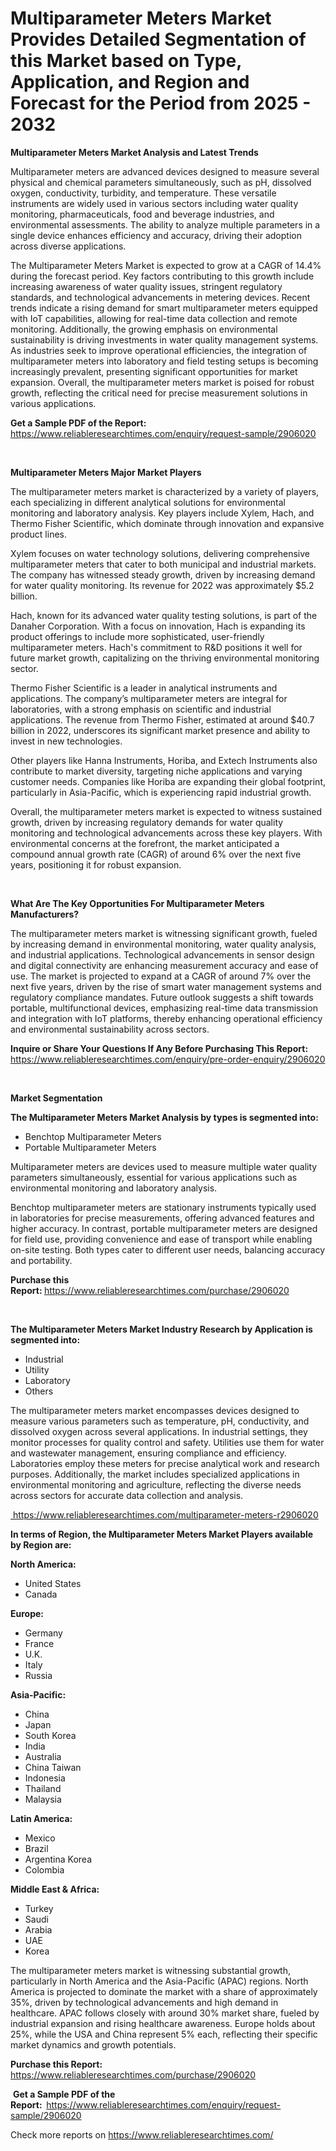 <p><h1>Multiparameter Meters Market Provides Detailed Segmentation of this Market based on Type, Application, and Region and Forecast for the Period from 2025 - 2032</h1></p><p><strong>Multiparameter Meters Market Analysis and Latest Trends</strong></p>
<p><p>Multiparameter meters are advanced devices designed to measure several physical and chemical parameters simultaneously, such as pH, dissolved oxygen, conductivity, turbidity, and temperature. These versatile instruments are widely used in various sectors including water quality monitoring, pharmaceuticals, food and beverage industries, and environmental assessments. The ability to analyze multiple parameters in a single device enhances efficiency and accuracy, driving their adoption across diverse applications.</p><p>The Multiparameter Meters Market is expected to grow at a CAGR of 14.4% during the forecast period. Key factors contributing to this growth include increasing awareness of water quality issues, stringent regulatory standards, and technological advancements in metering devices. Recent trends indicate a rising demand for smart multiparameter meters equipped with IoT capabilities, allowing for real-time data collection and remote monitoring. Additionally, the growing emphasis on environmental sustainability is driving investments in water quality management systems. As industries seek to improve operational efficiencies, the integration of multiparameter meters into laboratory and field testing setups is becoming increasingly prevalent, presenting significant opportunities for market expansion. Overall, the multiparameter meters market is poised for robust growth, reflecting the critical need for precise measurement solutions in various applications.</p></p>
<p><strong>Get a Sample PDF of the Report:&nbsp;</strong> <a href="https://www.reliableresearchtimes.com/enquiry/request-sample/2906020?utm_campaign=2624&utm_medium=2&utm_source=Github&utm_content=ia&utm_term=12032025&utm_id=multiparameter-meters">https://www.reliableresearchtimes.com/enquiry/request-sample/2906020</a></p>
<p>&nbsp;</p>
<p><strong>Multiparameter Meters Major Market Players</strong></p>
<p><p>The multiparameter meters market is characterized by a variety of players, each specializing in different analytical solutions for environmental monitoring and laboratory analysis. Key players include Xylem, Hach, and Thermo Fisher Scientific, which dominate through innovation and expansive product lines.</p><p>Xylem focuses on water technology solutions, delivering comprehensive multiparameter meters that cater to both municipal and industrial markets. The company has witnessed steady growth, driven by increasing demand for water quality monitoring. Its revenue for 2022 was approximately $5.2 billion.</p><p>Hach, known for its advanced water quality testing solutions, is part of the Danaher Corporation. With a focus on innovation, Hach is expanding its product offerings to include more sophisticated, user-friendly multiparameter meters. Hach's commitment to R&D positions it well for future market growth, capitalizing on the thriving environmental monitoring sector.</p><p>Thermo Fisher Scientific is a leader in analytical instruments and applications. The company’s multiparameter meters are integral for laboratories, with a strong emphasis on scientific and industrial applications. The revenue from Thermo Fisher, estimated at around $40.7 billion in 2022, underscores its significant market presence and ability to invest in new technologies.</p><p>Other players like Hanna Instruments, Horiba, and Extech Instruments also contribute to market diversity, targeting niche applications and varying customer needs. Companies like Horiba are expanding their global footprint, particularly in Asia-Pacific, which is experiencing rapid industrial growth.</p><p>Overall, the multiparameter meters market is expected to witness sustained growth, driven by increasing regulatory demands for water quality monitoring and technological advancements across these key players. With environmental concerns at the forefront, the market anticipated a compound annual growth rate (CAGR) of around 6% over the next five years, positioning it for robust expansion.</p></p>
<p>&nbsp;</p>
<p><strong>What Are The Key Opportunities For Multiparameter Meters Manufacturers?</strong></p>
<p><p>The multiparameter meters market is witnessing significant growth, fueled by increasing demand in environmental monitoring, water quality analysis, and industrial applications. Technological advancements in sensor design and digital connectivity are enhancing measurement accuracy and ease of use. The market is projected to expand at a CAGR of around 7% over the next five years, driven by the rise of smart water management systems and regulatory compliance mandates. Future outlook suggests a shift towards portable, multifunctional devices, emphasizing real-time data transmission and integration with IoT platforms, thereby enhancing operational efficiency and environmental sustainability across sectors.</p></p>
<p><strong>Inquire or Share Your Questions If Any Before Purchasing This Report:</strong> <a href="https://www.reliableresearchtimes.com/enquiry/pre-order-enquiry/2906020?utm_campaign=2624&utm_medium=2&utm_source=Github&utm_content=ia&utm_term=12032025&utm_id=multiparameter-meters">https://www.reliableresearchtimes.com/enquiry/pre-order-enquiry/2906020</a></p>
<p>&nbsp;</p>
<p><strong>Market Segmentation</strong></p>
<p><strong>The Multiparameter Meters Market Analysis by types is segmented into:</strong></p>
<p><ul><li>Benchtop Multiparameter Meters</li><li>Portable Multiparameter Meters</li></ul></p>
<p><p>Multiparameter meters are devices used to measure multiple water quality parameters simultaneously, essential for various applications such as environmental monitoring and laboratory analysis. </p><p>Benchtop multiparameter meters are stationary instruments typically used in laboratories for precise measurements, offering advanced features and higher accuracy. In contrast, portable multiparameter meters are designed for field use, providing convenience and ease of transport while enabling on-site testing. Both types cater to different user needs, balancing accuracy and portability.</p></p>
<p><strong>Purchase this Report:&nbsp;</strong><a href="https://www.reliableresearchtimes.com/purchase/2906020?utm_campaign=2624&utm_medium=2&utm_source=Github&utm_content=ia&utm_term=12032025&utm_id=multiparameter-meters">https://www.reliableresearchtimes.com/purchase/2906020</a></p>
<p>&nbsp;</p>
<p><strong>The Multiparameter Meters Market Industry Research by Application is segmented into:</strong></p>
<p><ul><li>Industrial</li><li>Utility</li><li>Laboratory</li><li>Others</li></ul></p>
<p><p>The multiparameter meters market encompasses devices designed to measure various parameters such as temperature, pH, conductivity, and dissolved oxygen across several applications. In industrial settings, they monitor processes for quality control and safety. Utilities use them for water and wastewater management, ensuring compliance and efficiency. Laboratories employ these meters for precise analytical work and research purposes. Additionally, the market includes specialized applications in environmental monitoring and agriculture, reflecting the diverse needs across sectors for accurate data collection and analysis.</p></p>
<p><a href="https://www.reliableresearchtimes.com/multiparameter-meters-r2906020?utm_campaign=2624&utm_medium=2&utm_source=Github&utm_content=ia&utm_term=12032025&utm_id=multiparameter-meters">&nbsp;https://www.reliableresearchtimes.com/multiparameter-meters-r2906020</a></p>
<p><strong>In terms of Region, the Multiparameter Meters Market Players available by Region are:</strong></p>
<p>
    <p> <strong> North America: </strong>
        <ul>
            <li>United States</li>
            <li>Canada</li>
        </ul>
        </p> 
    <p> <strong> Europe: </strong>
        <ul>
            <li>Germany</li>
            <li>France</li>
            <li>U.K.</li>
            <li>Italy</li>
            <li>Russia</li>
        </ul>
        </p> 
    <p> <strong> Asia-Pacific: </strong>
        <ul>
            <li>China</li>
            <li>Japan</li>
            <li>South Korea</li>
            <li>India</li>
            <li>Australia</li>
            <li>China Taiwan</li>
            <li>Indonesia</li>
            <li>Thailand</li>
            <li>Malaysia</li>
        </ul>
        </p> 
    <p> <strong> Latin America: </strong>
        <ul>
            <li>Mexico</li>
            <li>Brazil</li>
            <li>Argentina Korea</li>
            <li>Colombia</li>
        </ul>
        </p> 
    <p> <strong> Middle East & Africa: </strong>
        <ul>
            <li>Turkey</li>
            <li>Saudi</li>
            <li>Arabia</li>
            <li>UAE</li>
            <li>Korea</li>
        </ul>
    </p>
    </p>
<p><p>The multiparameter meters market is witnessing substantial growth, particularly in North America and the Asia-Pacific (APAC) regions. North America is projected to dominate the market with a share of approximately 35%, driven by technological advancements and high demand in healthcare. APAC follows closely with around 30% market share, fueled by industrial expansion and rising healthcare awareness. Europe holds about 25%, while the USA and China represent 5% each, reflecting their specific market dynamics and growth potentials.</p></p>
<p><strong>Purchase this Report: </strong><a href="https://www.reliableresearchtimes.com/purchase/2906020?utm_campaign=2624&utm_medium=2&utm_source=Github&utm_content=ia&utm_term=12032025&utm_id=multiparameter-meters">https://www.reliableresearchtimes.com/purchase/2906020</a></p>
<p>&nbsp;<strong>Get a Sample PDF of the Report:&nbsp;&nbsp;</strong><a href="https://www.reliableresearchtimes.com/enquiry/request-sample/2906020?utm_campaign=2624&utm_medium=2&utm_source=Github&utm_content=ia&utm_term=12032025&utm_id=multiparameter-meters">https://www.reliableresearchtimes.com/enquiry/request-sample/2906020</a></p>
<p><strong></strong></p>
<p>Check more reports on <a href="https://www.reliableresearchtimes.com/?utm_campaign=2624&utm_medium=2&utm_source=Github&utm_content=ia&utm_term=12032025&utm_id=multiparameter-meters">https://www.reliableresearchtimes.com/</a></p>